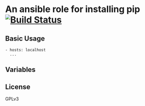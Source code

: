 # An ansible role for installing pip [![Build Status](https://travis-ci.com/mafalb/ansible-python3.svg?branch=master)](https://travis-ci.com/mafalb/ansible-python3)

## Basic Usage

```
- hosts: localhost
  ...
```

## Variables

## License

GPLv3

